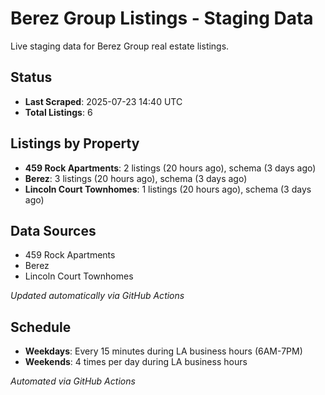 # Berez Group Listings - Staging Data

Live staging data for Berez Group real estate listings.

## Status

- **Last Scraped**: 2025-07-23 14:40 UTC
- **Total Listings**: 6

## Listings by Property

- **459 Rock Apartments**: 2 listings (20 hours ago), schema (3 days ago)
- **Berez**: 3 listings (20 hours ago), schema (3 days ago)
- **Lincoln Court Townhomes**: 1 listings (20 hours ago), schema (3 days ago)

## Data Sources

- 459 Rock Apartments
- Berez
- Lincoln Court Townhomes

*Updated automatically via GitHub Actions*

## Schedule

- **Weekdays**: Every 15 minutes during LA business hours (6AM-7PM)
- **Weekends**: 4 times per day during LA business hours

*Automated via GitHub Actions*
